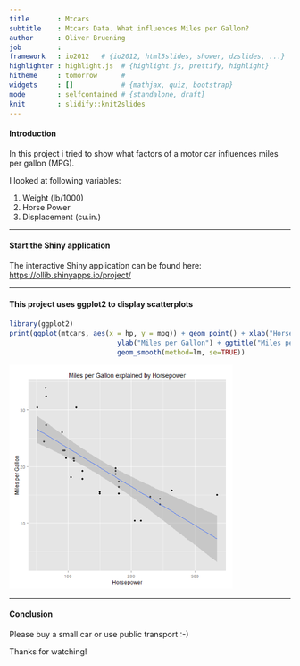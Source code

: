 ```yaml
---
title       : Mtcars
subtitle    : Mtcars Data. What influences Miles per Gallon?
author      : Oliver Bruening
job         : 
framework   : io2012   # {io2012, html5slides, shower, dzslides, ...}
highlighter : highlight.js  # {highlight.js, prettify, highlight}
hitheme     : tomorrow      # 
widgets     : []            # {mathjax, quiz, bootstrap}
mode        : selfcontained # {standalone, draft}
knit        : slidify::knit2slides
---
```

#### Introduction

In this project i tried to show what factors of a motor car influences miles per gallon (MPG).

I looked at following variables:

1. Weight (lb/1000)
2. Horse Power
3. Displacement (cu.in.)

---
#### Start the Shiny application

The interactive Shiny application can be found here: https://ollib.shinyapps.io/project/

---
#### This project uses ggplot2 to display scatterplots


```r
library(ggplot2)
print(ggplot(mtcars, aes(x = hp, y = mpg)) + geom_point() + xlab("Horsepower") + 
                           ylab("Miles per Gallon") + ggtitle("Miles per Gallon explained by Horsepower") +
                           geom_smooth(method=lm, se=TRUE))
```

<img src="assets/fig/unnamed-chunk-1-1.png" title="plot of chunk unnamed-chunk-1" alt="plot of chunk unnamed-chunk-1" width="400" />

---
#### Conclusion
 
Please buy a small car or use public transport :-)

Thanks for watching!



